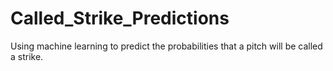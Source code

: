 # Called_Strike_Predictions
Using machine learning to predict the probabilities that a pitch will be called a strike.  
